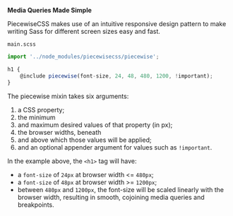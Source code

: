 **Media Queries Made Simple**

PiecewiseCSS makes use of an intuitive responsive design pattern to make writing Sass for different screen sizes easy and fast.

`main.scss`
```js
import '../node_modules/piecewisecss/piecewise';

h1 {
    @include piecewise(font-size, 24, 48, 480, 1200, !important);
}
```

The piecewise mixin takes six arguments:
1. a CSS property;
2. the minimum 
3. and maximum desired values of that property (in px);
4. the browser widths, beneath
5. and above which those values will be applied;
6. and an optional appender argument for values such as `!important`.

In the example above, the `<h1>` tag will have:
* a `font-size` of `24px` at browser width <= `480px`;
* a `font-size` of `48px` at browser width >= `1200px`;
* between `480px` and `1200px`, the font-size will be scaled linearly with the browser width, resulting in smooth, cojoining media queries and breakpoints.